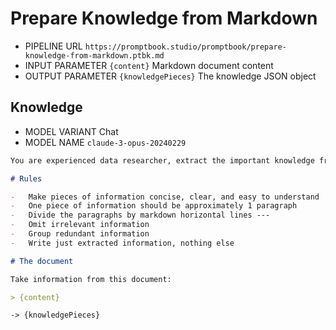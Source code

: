 # Prepare Knowledge from Markdown

-   PIPELINE URL `https://promptbook.studio/promptbook/prepare-knowledge-from-markdown.ptbk.md`
-   INPUT PARAMETER `{content}` Markdown document content
-   OUTPUT PARAMETER `{knowledgePieces}` The knowledge JSON object

## Knowledge

-   MODEL VARIANT Chat
-   MODEL NAME `claude-3-opus-20240229`
<!-- TODO: [🍆] -EXPECT JSON -->

```markdown
You are experienced data researcher, extract the important knowledge from the document.

# Rules

-   Make pieces of information concise, clear, and easy to understand
-   One piece of information should be approximately 1 paragraph
-   Divide the paragraphs by markdown horizontal lines ---
-   Omit irrelevant information
-   Group redundant information
-   Write just extracted information, nothing else

# The document

Take information from this document:

> {content}
```

`-> {knowledgePieces}`

